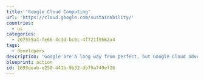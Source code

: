 ```yaml
---
title: 'Google Cloud Computing'
url: 'https://cloud.google.com/sustainability/'
countries:
  - us
categories:
  - 207559a4-fe66-4c3d-bc6c-4f721f9562a4
tags:
  - developers
description: 'Google are a long way from perfect, but Google Cloud advertises 100% renewable energy. They don''t _just_ offset, they actually reduce the electricity usage too, and "strive to build the world’s most energy-efficient computing network by squeezing more out of every watt of power we consume." Their main rival, Amazon AWS, does not do that, and actively hosts oil and gas companies, who use the platform to find more places to dig. Switching to Google Cloud (or a host who in turn is on Google Cloud), is one of many ways to make your platform have less impact on the earth.'
blueprint: action
id: 1695deab-e250-441b-9b32-db79a749ef26
---
```

